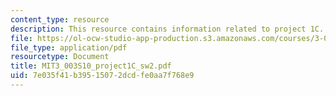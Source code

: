 ```yaml
---
content_type: resource
description: This resource contains information related to project 1C.
file: https://ol-ocw-studio-app-production.s3.amazonaws.com/courses/3-003-principles-of-engineering-practice-spring-2010/7e035f41b39515072dcdfe0aa7f768e9_MIT3_003S10_project1C_sw2.pdf
file_type: application/pdf
resourcetype: Document
title: MIT3_003S10_project1C_sw2.pdf
uid: 7e035f41-b395-1507-2dcd-fe0aa7f768e9
---
```

